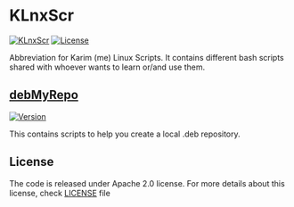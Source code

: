 # KLnxScr
[![KLnxScr](https://img.shields.io/badge/Project-KLnxScr-green.svg)](https://github.com/kariminf/KLnxScr)
[![License](https://img.shields.io/badge/License-Apache--2.0-green.svg)](http://www.apache.org/licenses/LICENSE-2.0)

Abbreviation for Karim (me) Linux Scripts.
It contains different bash scripts shared with whoever wants to learn or/and use them.

## [debMyRepo](./debMyRepo)
[![Version](https://img.shields.io/badge/Version-1.0.0-green.svg)](https://launchpad.net/~kariminf/+archive/ubuntu/ppa)

This contains scripts to help you create a local .deb repository.

## License
The code is released under Apache 2.0 license.
For more details about this license, check [LICENSE](./LICENSE) file

